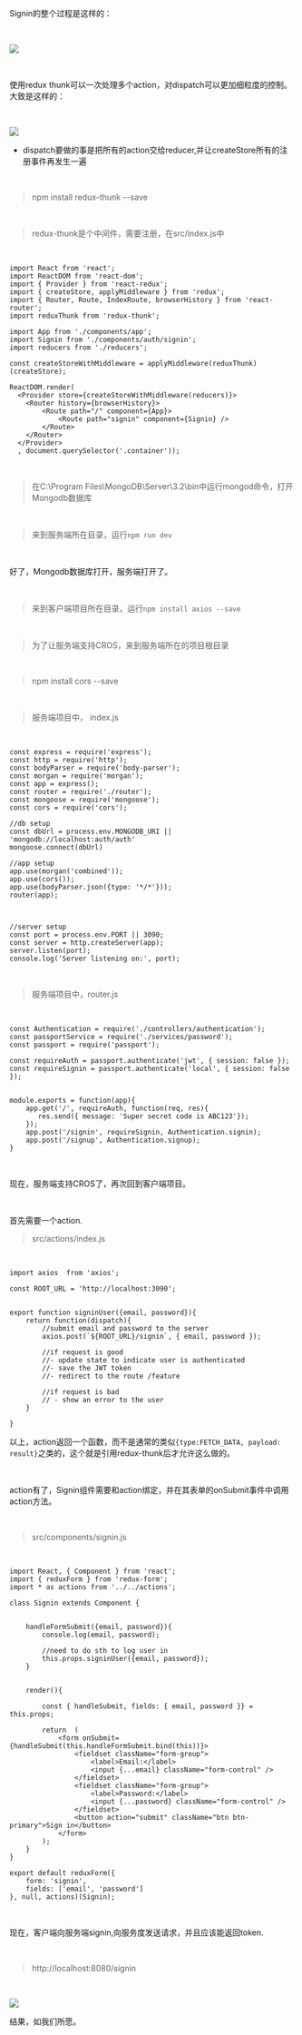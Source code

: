 Signin的整个过程是这样的：

<br>

![](6.png)

<br>

使用redux thunk可以一次处理多个action，对dispatch可以更加细粒度的控制。大致是这样的：

<br>

![](7.png)

- dispatch要做的事是把所有的action交给reducer,并让createStore所有的注册事件再发生一遍

<br>

> npm install redux-thunk --save

<br>

> redux-thunk是个中间件，需要注册，在src/index.js中

<br>

	import React from 'react';
	import ReactDOM from 'react-dom';
	import { Provider } from 'react-redux';
	import { createStore, applyMiddleware } from 'redux';
	import { Router, Route, IndexRoute, browserHistory } from 'react-router';
	import reduxThunk from 'redux-thunk';
	
	import App from './components/app';
	import Signin from './components/auth/signin';
	import reducers from './reducers';
	
	const createStoreWithMiddleware = applyMiddleware(reduxThunk)(createStore);
	
	ReactDOM.render(
	  <Provider store={createStoreWithMiddleware(reducers)}>
	    <Router history={browserHistory}>
	        <Route path="/" component={App}>
	            <Route path="signin" component={Signin} />
	        </Route>
	    </Router>
	  </Provider>
	  , document.querySelector('.container'));

<br>


> 在C:\Program Files\MongoDB\Server\3.2\bin中运行mongod命令，打开Mongodb数据库

<br>

> 来到服务端所在目录，运行`npm run dev`

<br>

好了，Mongodb数据库打开，服务端打开了。

<br>

> 来到客户端项目所在目录，运行`npm install axios --save`

<br>

> 为了让服务端支持CROS，来到服务端所在的项目根目录

<br>

> npm install cors --save

<br>

> 服务端项目中， index.js

<br>

	const express = require('express');
	const http = require('http');
	const bodyParser = require('body-parser');
	const morgan = require('morgan');
	const app = express();
	const router = require('./router');
	const mongoose = require('mongoose');
	const cors = require('cors');
	
	//db setup
	const dbUrl = process.env.MONGODB_URI || 'mongodb://localhost:auth/auth'
	mongoose.connect(dbUrl)
	
	//app setup
	app.use(morgan('combined'));
	app.use(cors());
	app.use(bodyParser.json({type: '*/*'}));
	router(app);
	
	
	
	//server setup
	const port = process.env.PORT || 3090;
	const server = http.createServer(app);
	server.listen(port);
	console.log('Server listening on:', port);

<br>

> 服务端项目中，router.js

<br>

	const Authentication = require('./controllers/authentication');
	const passportService = require('./services/password');
	const passport = require('passport');
	
	const requireAuth = passport.authenticate('jwt', { session: false });
	const requireSignin = passport.authenticate('local', { session: false });
	
	
	module.exports = function(app){
	    app.get('/', requireAuth, function(req, res){
	       res.send({ message: 'Super secret code is ABC123'});
	    });
	    app.post('/signin', requireSignin, Authentication.signin);
	    app.post('/signup', Authentication.signup);
	}

<br>

现在，服务端支持CROS了，再次回到客户端项目。

<br>

首先需要一个action.

> src/actions/index.js

<br>

	import axios  from 'axios';
	
	const ROOT_URL = 'http://localhost:3090';
	
	
	export function signinUser({email, password}){
	    return function(dispatch){
	        //submit email and password to the server
	        axios.post(`${ROOT_URL}/signin`, { email, password });
	    
	        //if request is good
	        //- update state to indicate user is authenticated
	        //- save the JWT token
	        //- redirect to the route /feature
	
	        //if request is bad
	        // - show an error to the user
	    }
	    
	}
以上，action返回一个函数，而不是通常的类似`{type:FETCH_DATA, payload: result}`之类的，这个就是引用redux-thunk后才允许这么做的。

<br>

action有了，Signin组件需要和action绑定，并在其表单的onSubmit事件中调用action方法。

<br>

> src/components/signin.js

<br>

	import React, { Component } from 'react';
	import { reduxForm } from 'redux-form';
	import * as actions from '../../actions';
	
	class Signin extends Component {
	    
	    
	    handleFormSubmit({email, password}){
	        console.log(email, password);
	        
	        //need to do sth to log user in
	        this.props.signinUser({email, password});
	    }
	    
	    
	    render(){
	        
	        const { handleSubmit, fields: { email, password }} = this.props;
	        
	        return  (
	            <form onSubmit={handleSubmit(this.handleFormSubmit.bind(this))}>
	                <fieldset className="form-group">
	                    <label>Email:</label>
	                    <input {...email} className="form-control" />
	                </fieldset>
	                <fieldset className="form-group">
	                    <label>Password:</label>
	                    <input {...password} className="form-control" />
	                </fieldset>   
	                <button action="submit" className="btn btn-primary">Sign in</button>
	            </form>
	        );
	    }
	}
	
	export default reduxForm({
	    form: 'signin',
	    fields: ['email', 'password']
	}, null, actions)(Signin);

<br>

现在，客户端向服务端signin,向服务度发送请求，并且应该能返回token.

<br>

> http://localhost:8080/signin

<br>

![](8.png)

结果，如我们所愿。

<br>






